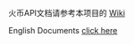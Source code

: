 火币API文档请参考本项目的 [Wiki](https://github.com/huobiapi/API_Docs/wiki)

English Documents [click here](https://github.com/huobiapi/API_Docs_en/wiki/)
